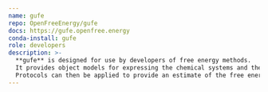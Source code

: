 ```yaml
---
name: gufe
repo: OpenFreeEnergy/gufe
docs: https://gufe.openfree.energy
conda-install: gufe
role: developers
description: >-
  **gufe** is designed for use by developers of free energy methods.
  It provides object models for expressing the chemical systems and the alchemical transformations between them (mappings) to form free energy networks.
  Protocols can then be applied to provide an estimate of the free energy difference between different systems.
---
```

